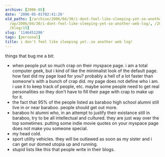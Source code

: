 ```yaml
---
archive: [2006-05]
date: '2006-05-01T02:41:26'
old_paths: [/archive/2006/04/30/i-dont-feel-like-sleeping-yet-so-another-web-log.html,
  /wp/2006/04/30/i-dont-feel-like-sleeping-yet-so-another-web-log/, /2006/04/30/i-dont-feel-like-sleeping-yet-so-another-web-log/,
  /blog/15]
slug: '1146451286'
tags: [personal]
title: i don't feel like sleeping yet..so another web log!
---
```


things that bug me a bit:

- when people put so much crap on their myspace page. i am a total
  computer geek, but i kind of like the minimalist look of the default
  page. how fast did my page load for you? probably a hell of a lot faster
  than someone's with a bunch of crap did. my page does not define who
  i am. i use it to keep track of people, etc. maybe some people need to
  get real personalities so they don't have to fill their page with crap
  to make up for it.
- the fact that 95% of the people listed as baraboo high school alumni
  still live in or near baraboo. people should get out more.
- baraboo hi alumni who, in an attempt to justify their existance still in
  baraboo, try to be all intellectual and cultured. they are just way over
  the top sometimes. putting some indie movie quotes on your myspace page
  does not make you someone special.
- my head cold.
- sport utility vehicles. they will be outlawed as soon as my sister and
  i can get our domed utopia up and running.
- stupid lists like this that people write in their blogs.


